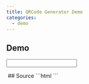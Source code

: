 ```yaml
---
title: QRCode Generator Demo
categories:
  - demo
---
```

<script src="https://cdnjs.cloudflare.com/ajax/libs/qrcode-generator/1.4.1/qrcode.min.js"></script>
<script>
function makeQRCode(data, imgId) {
  var qr = qrcode(0, 'M');
  qr.addData(data);
  qr.make();
  document.getElementById(imgId).src = qr.createDataURL(4);
}
</script>
## Demo
<script>
function handleSubmit() {
  var data = document.getElementById('qr-input').value;
  makeQRCode(data, 'qrcode');
  return false;
}
</script>
<form onsubmit="return handleSubmit();">
  <input autocomplete="off" id="qr-input" class="form-control">
  <input type="submit" hidden>
</form>
<img id="qrcode">
## Source
```html
<script src="https://cdnjs.cloudflare.com/ajax/libs/qrcode-generator/1.4.1/qrcode.min.js"></script>
<script>
function makeQRCode(data, imgId) {
  var qr = qrcode(0, 'M');
  qr.addData(data);
  qr.make();
  document.getElementById(imgId).src = qr.createImgTag(4);
}
</script>
```
